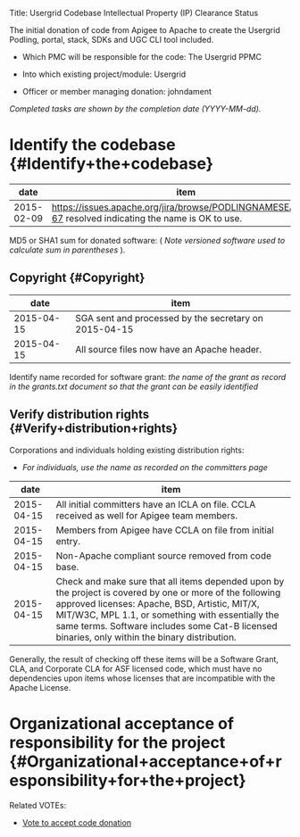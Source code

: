 Title: Usergrid Codebase Intellectual Property (IP) Clearance Status


The initial donation of code from Apigee to Apache to create the Usergrid Podling, portal, stack, SDKs and UGC CLI tool included.



- Which PMC will be responsible for the code: The Usergrid PPMC


- Into which existing project/module: Usergrid


- Officer or member managing donation: johndament

 _Completed tasks are shown by the completion date (YYYY-MM-dd)._ 


# Identify the codebase {#Identify+the+codebase}

| date | item |
|------|------|
| 2015-02-09 | https://issues.apache.org/jira/browse/PODLINGNAMESEARCH-67 resolved indicating the name is OK to use. |

MD5 or SHA1 sum for donated software: ( _Note versioned software used to calculate sum in parentheses_ ).


## Copyright {#Copyright}

| date | item |
|------|------|
| 2015-04-15 | SGA sent and processed by the secretary on 2015-04-15 |
| 2015-04-15 | All source files now have an Apache header. |

Identify name recorded for software grant: _the name of the grant as record in the grants.txt document so that the grant can be easily identified_ 


## Verify distribution rights {#Verify+distribution+rights}

Corporations and individuals holding existing distribution rights:



-  _For individuals, use the name as recorded on the committers page_ 

| date | item |
|------|------|
| 2015-04-15 | All initial committers have an ICLA on file. CCLA received as well for Apigee team members. |
| 2015-04-15 | Members from Apigee have CCLA on file from initial entry. |
| 2015-04-15 | Non-Apache compliant source removed from code base. |
| 2015-04-15 | Check and make sure that all items depended upon by the project is covered by one or more of the following approved licenses: Apache, BSD, Artistic, MIT/X, MIT/W3C, MPL 1.1, or something with essentially the same terms. Software includes some Cat-B licensed binaries, only within the binary distribution. |

Generally, the result of checking off these items will be a Software Grant, CLA, and Corporate CLA for ASF licensed code, which must have no dependencies upon items whose licenses that are incompatible with the Apache License.


# Organizational acceptance of responsibility for the project {#Organizational+acceptance+of+responsibility+for+the+project}

Related VOTEs:



-  [Vote to accept code donation](http://mail-archives.apache.org/mod_mbox/incubator-general/201504.mbox/%3CCAOqetn8LDncVrmwX6PUO61fcgS1UnMTwbFoyX2fdu1QCuTAOjw%40mail.gmail.com%3E) 
